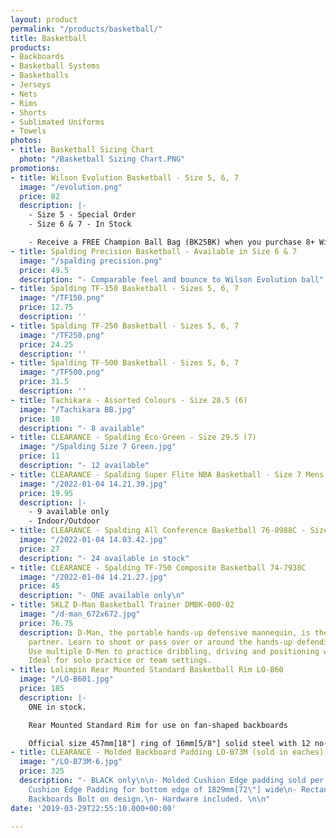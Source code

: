 ```yaml
---
layout: product
permalink: "/products/basketball/"
title: Basketball
products:
- Backboards
- Basketball Systems
- Basketballs
- Jerseys
- Nets
- Rims
- Shorts
- Sublimated Uniforms
- Towels
photos:
- title: Basketball Sizing Chart
  photo: "/Basketball Sizing Chart.PNG"
promotions:
- title: Wilson Evolution Basketball - Size 5, 6, 7
  image: "/evolution.png"
  price: 82
  description: |-
    - Size 5 - Special Order
    - Size 6 & 7 - In Stock

    - Receive a FREE Champion Ball Bag (BK25BK) when you purchase 8+ Wilson Evolution balls.
- title: Spalding Precision Basketball - Available in Size 6 & 7
  image: "/spalding precision.png"
  price: 49.5
  description: "- Comparable feel and bounce to Wilson Evolution ball"
- title: Spalding TF-150 Basketball - Sizes 5, 6, 7
  image: "/TF150.png"
  price: 12.75
  description: ''
- title: Spalding TF-250 Basketball - Sizes 5, 6, 7
  image: "/TF250.png"
  price: 24.25
  description: ''
- title: Spalding TF-500 Basketball - Sizes 5, 6, 7
  image: "/TF500.png"
  price: 31.5
  description: ''
- title: Tachikara - Assorted Colours - Size 28.5 (6)
  image: "/Tachikara BB.jpg"
  price: 10
  description: "- 8 available"
- title: CLEARANCE - Spalding Eco-Green - Size 29.5 (7)
  image: "/Spalding Size 7 Green.jpg"
  price: 11
  description: "- 12 available"
- title: CLEARANCE - Spalding Super Flite NBA Basketball - Size 7 Mens 29.5
  image: "/2022-01-04 14.21.39.jpg"
  price: 19.95
  description: |-
    - 9 available only
    - Indoor/Outdoor
- title: CLEARANCE - Spalding All Conference Basketball 76-8988C - Size 7
  image: "/2022-01-04 14.03.42.jpg"
  price: 27
  description: "- 24 available in stock"
- title: CLEARANCE - Spalding TF-750 Composite Basketball 74-7938C
  image: "/2022-01-04 14.21.27.jpg"
  price: 45
  description: "- ONE available only\n"
- title: SKLZ D-Man Basketball Trainer DMBK-000-02
  image: "/d-man_672x672.jpg"
  price: 76.75
  description: D-Man, the portable hands-up defensive mannequin, is the perfect practice
    partner. Learn to shoot or pass over or around the hands-up defending position.
    Use multiple D-Men to practice dribbling, driving and positioning with a defender.
    Ideal for solo practice or team settings.
- title: Lolimpin Rear Mounted Standard Basketball Rim LO-B60
  image: "/LO-B601.jpg"
  price: 185
  description: |-
    ONE in stock.

    Rear Mounted Standard Rim for use on fan-shaped backboards

    Official size 457mm[18"] ring of 16mm[5/8"] solid steel with 12 no-tie net holders. Flat steel braces bent and welded offer additional support on nearly half of the rim. Powder coated to withstand outdoor use. Complete with nylon mesh and zinc plated hardware.
- title: CLEARANCE - Molded Backboard Padding LO-B73M (sold in eaches)
  image: "/LO-B73M-6.jpg"
  price: 325
  description: "- BLACK only\n\n- Molded Cushion Edge padding sold per backboard\n-
    Cushion Edge Padding for bottom edge of 1829mm[72\"] wide\n- Rectangular Glass
    Backboards Bolt on design.\n- Hardware included. \n\n"
date: '2019-03-29T22:55:10.000+00:00'

---
```

